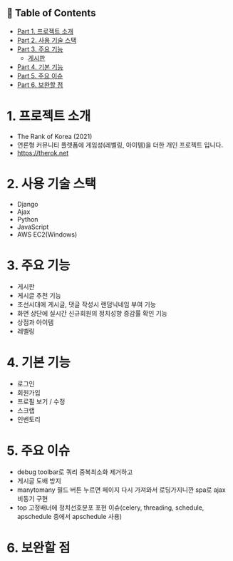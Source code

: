 ## :pencil: Table of Contents
- [Part 1. 프로젝트 소개](#1-프로젝트-소개)
- [Part 2. 사용 기술 스택](#2-사용-기술-스택)
- [Part 3. 주요 기능](#3-주요-기능)
  - [게시판](게시판) 
- [Part 4. 기본 기능](#4-기본-기능)
- [Part 5. 주요 이슈](#5-주요-이슈)
- [Part 6. 보완할 점](#6-보완할-점)

# 1. 프로젝트 소개
- The Rank of Korea (2021)
- 언론형 커뮤니티 플렛폼에 게임성(레벨링, 아이템)을 더한 개인 프로젝트 입니다.
- https://therok.net
# 2. 사용 기술 스택
- Django
- Ajax
- Python
- JavaScript
- AWS EC2(Windows)
# 3. 주요 기능
- 게시판
- 게시글 추천 기능
- 조선시대에 게시글, 댓글 작성시 랜덤닉네임 부여 기능
- 화면 상단에 실시간 신규회원의 정치성향 증감률 확인 기능
- 상점과 아이템
- 레벨링
# 4. 기본 기능
- 로그인
- 회원가입
- 프로필 보기 / 수정
- 스크랩
- 인벤토리
# 5. 주요 이슈
- debug toolbar로 쿼리 중복최소화 제거하고
- 게시글 도배 방지
- manytomany 필드 버튼 누르면 페이지 다시 가져와서 로딩가지니깐 spa로 ajax 비동기 구현
- top 고정배너에 정치선호분포 포현 이슈(celery, threading, schedule, apschedule 중에서 apschedule 사용)
# 6. 보완할 점
